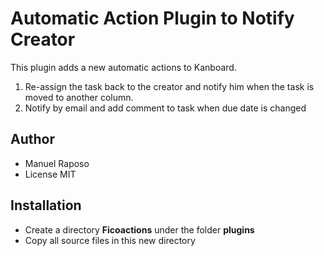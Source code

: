 Automatic Action Plugin to Notify Creator
===================================

This plugin adds a new automatic actions to Kanboard.

1. Re-assign the task back to the creator and notify him when the task is moved to another column.
2. Notify by email and add comment to task when due date is changed

Author
------

- Manuel Raposo
- License MIT

Installation
------------

- Create a directory **Ficoactions** under the folder **plugins**
- Copy all source files in this new directory
